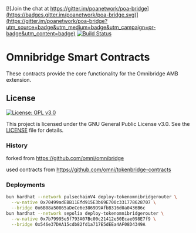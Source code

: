 [![Join the chat at https://gitter.im/poanetwork/poa-bridge](https://badges.gitter.im/poanetwork/poa-bridge.svg)](https://gitter.im/poanetwork/poa-bridge?utm_source=badge&utm_medium=badge&utm_campaign=pr-badge&utm_content=badge)
[![Build Status](https://github.com/poanetwork/omnibridge/workflows/omnibridge-contracts/badge.svg?branch=master)](https://github.com/poanetwork/omnibridge/workflows/omnibridge-contracts/badge.svg?branch=master)

# Omnibridge Smart Contracts
These contracts provide the core functionality for the Omnibridge AMB extension.

## License

[![License: GPL v3.0](https://img.shields.io/badge/License-GPL%20v3-blue.svg)](https://www.gnu.org/licenses/gpl-3.0)

This project is licensed under the GNU General Public License v3.0. See the [LICENSE](LICENSE) file for details.

### History

forked from https://github.com/omni/omnibridge

used contracts from https://github.com/omni/tokenbridge-contracts

### Deployments

```sh
bun hardhat --network pulsechainV4 deploy-tokenomnibridgerouter \
  --w-native 0x70499adEBB11Efd915E3b69E700c331778628707 \
  --bridge 0x6B08a50865aDeCe6e3869D9AfbB316d0a0436B6c
bun hardhat --network sepolia deploy-tokenomnibridgerouter \
  --w-native 0x7b79995e5f793A07Bc00c21412e50Ecae098E7f9 \
  --bridge 0x546e37DAA15cdb82fd1a717E5dEEa4AF08D4349A
```
